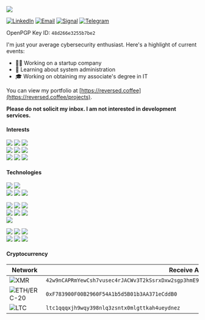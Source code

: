 ![](https://komarev.com/ghpvc/?username=reversed-coffee)

[![LinkedIn](https://img.shields.io/badge/LinkedIn-0077B5?style=for-the-badge&logo=linkedin&logoColor=white)](https://www.linkedin.com/in/nicholas-hardenburgh/)
[![Email](https://img.shields.io/badge/Email-EA4335?style=for-the-badge&logo=gmail&logoColor=white)](mailto:nick@reversed.coffee)
[![Signal](https://img.shields.io/badge/Signal-%23039BE5.svg?&style=for-the-badge&logo=Signal&logoColor=white)](https://signal.me/#eu/RZE3bXvbHpSsYE5dwVwXzJ5oaijE9R0l2Qb3owI7Ee2eej2HZqdOYbSAQY7feq7-)
[![Telegram](https://img.shields.io/badge/Telegram-2CA5E0?style=for-the-badge&logo=telegram&logoColor=white)](https://t.me/reversed_coffee)

OpenPGP Key ID: `48d266e3255b7be2`

I'm just your average cybersecurity enthusiast. Here's a highlight of current events:
- 🧑‍💻 Working on a startup company
- 🎒 Learning about system administration
- 🎓 Working on obtaining my associate's degree in IT

You can view my portfolio at [https://reversed.coffee](https://reversed.coffee/projects).

**Please do not solicit my inbox. I am not interested in development services.**

#### Interests
![](https://img.shields.io/badge/Software%20Engineering-363331?style=for-the-badge)
![](https://img.shields.io/badge/Reverse%20Engineering-5e5654?style=for-the-badge)
![](https://img.shields.io/badge/Server%20Management-3D3B3C?style=for-the-badge)\
![](https://img.shields.io/badge/Electronics-5e5654?style=for-the-badge)
![](https://img.shields.io/badge/Cryptocurrency-3D3B3C?style=for-the-badge)
![](https://img.shields.io/badge/3D%20Printing-363331?style=for-the-badge)\
![](https://img.shields.io/badge/Coffee-4d3b34?style=for-the-badge)
![](https://img.shields.io/badge/Mountain%20Dew-07703C?style=for-the-badge)
![](https://img.shields.io/badge/🇮🇹%20Italian%20Food-224588?style=for-the-badge)

#### Technologies

![](https://img.shields.io/badge/Raspberry%20Pi-A22846?style=for-the-badge&logo=raspberry-pi&logoColor=white)
![](https://img.shields.io/badge/ThinkPad-EE2624?style=for-the-badge&logo=thinkpad&logoColor=white)\
![](https://img.shields.io/badge/Juniper-2D6A00?style=for-the-badge&logo=juniper-networks&logoColor=white)
![](https://img.shields.io/badge/MikroTik-293138?style=for-the-badge&logo=mikrotik&logoColor=white)
![](https://img.shields.io/badge/Netgear-2C262D?style=for-the-badge&logo=netgear&logoColor=white)

![](https://img.shields.io/badge/Arch_Linux-1793D1?style=for-the-badge&logo=arch-linux&logoColor=white)
![](https://img.shields.io/badge/Debian-A81D33?style=for-the-badge&logo=debian&logoColor=white)
![](https://img.shields.io/badge/Alpine_Linux-0D597F?style=for-the-badge&logo=alpine-linux&logoColor=white)\
![](https://img.shields.io/badge/Docker-1D63ED?style=for-the-badge&logo=docker&logoColor=white)
![](https://img.shields.io/badge/Libvirt-3C857C?style=for-the-badge&logo=linux&logoColor=white)
![](https://img.shields.io/badge/Proxmox-E57000?style=for-the-badge&logo=proxmox&logoColor=white)\
![](https://img.shields.io/badge/Cloudflare-F38020?style=for-the-badge&logo=cloudflare&logoColor=white)

![](https://img.shields.io/badge/C%23/.NET-512BD4?style=for-the-badge)
![](https://img.shields.io/badge/C++-00599C?style=for-the-badge)
![](https://img.shields.io/badge/C-A8B9CC?style=for-the-badge)\
![](https://img.shields.io/badge/Bash-4EAA25?style=for-the-badge&logo=GNU%20Bash&logoColor=white)
![](https://img.shields.io/badge/Lua-2C2D72?style=for-the-badge&logo=lua&logoColor=white)
![](https://img.shields.io/badge/TypeScript-3178C6?style=for-the-badge&logo=typescript&logoColor=white)

#### Cryptocurrency

| Network | Receive Address |
|---------|-----------------|
| ![XMR](https://img.shields.io/badge/XMR-3C3C3D?style=for-the-badge&logo=monero&logoColor=FF6600)                 | `42w9nCAPRmYewCsh7vusec4rJACWv3T2kSsrxDxw2sgp3hmE9UmHNC2hQsb6ghQJA7iCFo8e3HcXbYRkRCj4ZSsR1JA9D1K` |
| ![ETH/ERC-20](https://img.shields.io/badge/ETH%2FERC20-3C3C3D?style=for-the-badge&logo=ethereum&logoColor=white) | `0xF783900F00B2960F54A1b5d5B01b3AA371eCddB0` |
| ![LTC](https://img.shields.io/badge/LTC-3C3C3D?style=for-the-badge&logo=litecoin&logoColor=A6A9AA)               | `ltc1qqqxjh9wqy398nlq3zsntx0mlgttkah4ueydnez` |
